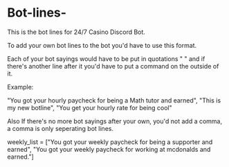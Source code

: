 # Bot-lines-
This is the bot lines for 24/7 Casino Discord Bot.


To add your own bot lines to the bot you'd have to use this format.

Each of your bot sayings would have to be put in quotations " " and if there's another line after it you'd have to put a command on the outside of it.

Example: 

"You got your hourly paycheck for being a Math tutor and earned", "This is my new botline", "You get your hourly rate for being cool"

Also
If there's no more bot sayings after your own, you'd not add a comma, a comma is only seperating bot lines.

weekly_list = ["You got your weekly paycheck for being a supporter and earned",
               "You got your weekly paycheck for working at mcdonalds and earned."]
